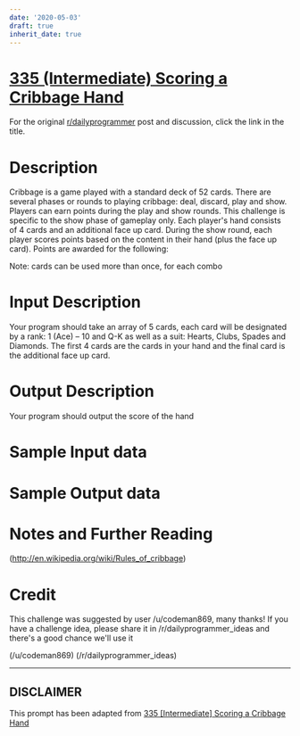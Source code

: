 ```yaml
---
date: '2020-05-03'
draft: true
inherit_date: true
---
```


# [335 (Intermediate) Scoring a Cribbage Hand](https://www.reddit.com/r/dailyprogrammer/comments/75p1cs/20171011_challenge_335_intermediate_scoring_a/)

For the original [r/dailyprogrammer](https://www.reddit.com/r/dailyprogrammer/) post and discussion, click the link in the title.

# Description
Cribbage is a game played with a standard deck of 52 cards. There are several phases or rounds to playing cribbage: deal, discard, play and show. Players can earn points during the play and show rounds. This challenge is specific to the show phase of gameplay only. Each player's hand consists of 4 cards and an additional face up card. During the show round, each player scores points based on the content in their hand (plus the face up card). Points are awarded for the following:

Note: cards can be used more than once, for each combo

# Input Description
Your program should take an array of 5 cards, each card will be designated by a rank: 1 (Ace) – 10 and Q-K as well as a suit: Hearts, Clubs, Spades and Diamonds. The first 4 cards are the cards in your hand and the final card is the additional face up card.

# Output Description
Your program should output the score of the hand

# Sample Input data
# Sample Output data
# Notes and Further Reading
(http://en.wikipedia.org/wiki/Rules_of_cribbage)
# Credit
This challenge was suggested by user /u/codeman869, many thanks! If you have a challenge idea, please share it in /r/dailyprogrammer_ideas and there's a good chance we'll use it

(/u/codeman869)
(/r/dailyprogrammer_ideas)

----
## **DISCLAIMER**
This prompt has been adapted from [335 [Intermediate] Scoring a Cribbage Hand](https://www.reddit.com/r/dailyprogrammer/comments/75p1cs/20171011_challenge_335_intermediate_scoring_a/
)
